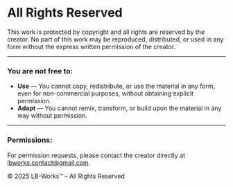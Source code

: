# All Rights Reserved

This work is protected by copyright and all rights are reserved by the creator.
No part of this work may be reproduced, distributed, or used in any form without the express written permission of the creator.

---

### You are not free to:
- **Use** — You cannot copy, redistribute, or use the material in any form, even for non-commercial purposes, without obtaining explicit permission.  
- **Adapt** — You cannot remix, transform, or build upon the material in any way without permission.

---

### Permissions:
For permission requests, please contact the creator directly at lbworks.contact@gmail.com.

© 2025 LB-Works™ – All Rights Reserved
